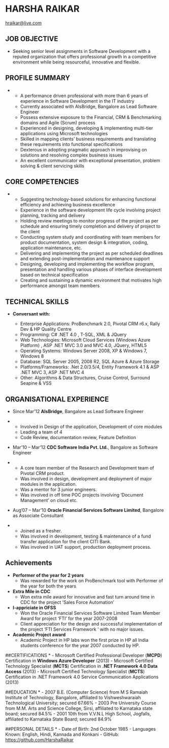  HARSHA RAIKAR
===============

hraikar@live.com



## JOB OBJECTIVE

*   Seeking senior level assignments in Software Development with a reputed organization that offers professional 
growth in a competitive environment while being resourceful, innovative and flexible.


## PROFILE SUMMARY
*
	-	A performance driven professional with more than 6 years of experience in Software Development in the IT industry
	-	Currently associated with AlsBridge, Bangalore as Lead Software Engineer
	-	Possess extensive exposure to the Financial, CRM & Benchmarking domains and Agile (Scrum) process
	-	Experienced in designing, developing & implementing multi-tier applications using Microsoft technologies
	-	Skilled in mapping clients’ business requirements and translating these requirements into functional specifications
	-	Dexterous in adopting pragmatic approach in improvising on solutions and resolving complex business issues
	-	An excellent communicator with exceptional presentation, problem solving & client servicing skills


## CORE COMPETENCIES 
*
	- 	Suggesting technology-based solutions for enhancing functional efficiency and achieving business excellence
	- 	Experience in the software development life cycle involving project planning, tracking and delivery
	- 	Holding review meetings to monitor progress of the project as per schedule and ensuring timely completion and delivery of project to the client
	- 	Conducting system study and coordinating with team members for product documentation, system design & integration, coding, application maintenance, etc.
	- 	Delivering and implementing the project as per scheduled deadlines and extending post-implementation and maintenance support
	- 	Designing, developing and implementing the workflow program, presentation and handling various phases of interface development based on technical specification
	- 	Creating and sustaining a dynamic environment that motivates high performance amongst team members

## TECHNICAL SKILLS

*	**Conversant with:**
	
	-	Enterprise Applications:	ProBenchmark 2.0, Pivotal CRM r6.x, Rally Dev & HP Quality Centre
	-	Programming:		        C# .NET 4.0 , T-SQL, XML & JQuery
	-	Web Technologies:		    Microsoft Cloud Services (Windows Azure Platform) , ASP .NET MVC 3.0 and MVC 4.0, JQuery, HTML5
	-	Operating Systems:		    Windows Server 2008, XP & Windows 7, Windows 8
	-	Database:			        SQL Server 2005, 2008 R2, SQL Azure & Azure Storage
	-	Platforms/Frameworks:	    .Net 2.0/3.5/4, Entity Framework 4.1 & ASP .NET MVC 3, ASP .NET MVC 4
	-	Other:			            Algorithms & Data Structures, Cruise Control, Surround Seapine & VSS

## ORGANISATIONAL EXPERIENCE


* Since Mar’12		**AlsBridge**, Bangalore as Lead Software Engineer
* 
	 - 	Involved in Design of the application, Development of core modules
	 - 	Leading a team of 4
	 - 	Code Review, documentation review, Feature Definition
 
 
* Mar’10 – Mar’12	**CDC Software India Pvt. Ltd.**, Bangalore as Software Engineer
*
	 - 	A core team member of the Research and Development team of Pivotal CRM product.
	 - 	Was involved in design, development and deployment of major modules in the application. 
	 - 	Was a mentor for 3 junior engineers. 
	 - 	Was involved in off time POC projects involving ‘Document Management’ on cloud etc.


* Aug’07 – Mar’10	**Oracle Financial Services Software Limited**, Bangalore as Associate Consultant
*
	 - 	Joined as a fresher. 
	 - 	Was involved in development, testing & maintenance of a fund transfer application for the client CITI Bank. 
	 - 	Was involved in UAT support, production deployment process.

## Achievements 

* **Performer of the year for 2 years**
	- Was rewarded for the work on ProBenchmark tool with Performer of the year for both the years 
* **Extra Mile in CDC**
	- Won extra mile award for innovative and fast turn around time in CDC for the project ’Sales Force Automation’
* **I-appriciate in OFSS**
	- Won the Oracle Financial Services Software Limited Team Member Award for project ‘FTI’ for the year 2007-2008
	- Client appreciation for the design and successful implementation of the project ‘FTI Services Framework ‘ with no major issues.
* **Academic Project award**
	- Academic Project in HP labs won the first prize in HP all India students conference for the year 2007 conducted by HP.
    
	  
##CERTIFICATIONS
*
	- Microsoft Certified Professional Developer (**MCPD**) Certification in **Windows Azure Developer** (2013)
	- Microsoft Certified Technology Specialist (**MCTS**) Certification in **.NET Framework 4.0 Data Access** (2013)
	- Microsoft Certified Technology Specialist (**MCTS**) Certification in .NET Framework 4.0 Service Communication Applications (2013)

##EDUCATION
*
	- 2007	B.E. (Computer Science) from M S Ramaiah Institute of Technology, Bangalore, affiliated to Vishweshwaraiah 		Technological University; secured 67.66%
	- 2003	Pre University Course from M.M. Arts and Science College, Sirsi, affiliated to Karnataka state board; secured 84.5%
	- 2001	10th from V.V.N.L High School, Jogfalls, affiliated to Karnataka State Board; secured 84.9%

##PERSONAL DETAILS 
*
	- Date of Birth:			2nd October 1985
	- Languages Known:		    English, Hindi, Kannada and Konkani
	- GitHub:					https://github.com/HarshaRaikar

